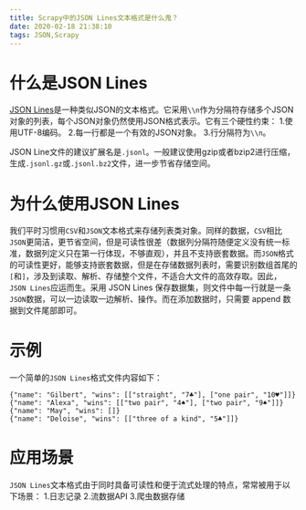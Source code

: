```yaml
---
title: Scrapy中的JSON Lines文本格式是什么鬼？
date: 2020-02-18 21:38:10
tags: JSON,Scrapy
---
```


# 什么是JSON Lines

[JSON Lines](http://jsonlines.org/)是一种类似JSON的文本格式。它采用`\\n`作为分隔符存储多个JSON对象的列表，每个JSON对象仍然使用JSON格式表示。它有三个硬性约束：
1.使用UTF-8编码。
2.每一行都是一个有效的JSON对象。
3.行分隔符为`\\n`。

JSON Line文件的建议扩展名是`.jsonl`。一般建议使用gzip或者bzip2进行压缩，生成`.jsonl.gz`或`.jsonl.bz2`文件，进一步节省存储空间。

# 为什么使用JSON Lines

我们平时习惯用`CSV`和`JSON`文本格式来存储列表类对象。同样的数据，`CSV`相比`JSON`更简洁，更节省空间，但是可读性很差（数据列分隔符随便定义没有统一标准，数据列定义只在第一行体现，不够直观），并且不支持嵌套数据。而`JSON`格式的可读性更好，能够支持嵌套数据，但是在存储数据列表时，需要识别数组首尾的`[`和`]`，涉及到读取、解析、存储整个文件，不适合大文件的高效存取。因此，`JSON Lines`应运而生。采用 JSON Lines 保存数据集，则文件中每一行就是一条`JSON`数据，可以一边读取一边解析、操作。而在添加数据时，只需要 append 数据到文件尾部即可。

# 示例

一个简单的`JSON Lines`格式文件内容如下：
```
{"name": "Gilbert", "wins": [["straight", "7♣"], ["one pair", "10♥"]]}
{"name": "Alexa", "wins": [["two pair", "4♠"], ["two pair", "9♠"]]}
{"name": "May", "wins": []}
{"name": "Deloise", "wins": [["three of a kind", "5♣"]]}
```

# 应用场景

`JSON Lines`文本格式由于同时具备可读性和便于流式处理的特点，常常被用于以下场景：
1.日志记录
2.流数据API
3.爬虫数据存储